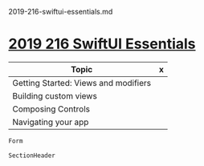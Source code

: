

2019-216-swiftui-essentials.md


# [2019 216 SwiftUI Essentials](https://developer.apple.com//videos/play/wwdc2019/216/)



Topic|x
--|--
Getting Started: Views and modifiers|
Building custom views|
Composing Controls|
Navigating your app|



```swift
Form 

SectionHeader

```